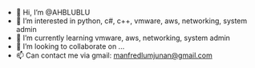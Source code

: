 - 👋 Hi, I’m @AHBLUBLU
- 👀 I’m interested in python, c#, c++, vmware, aws, networking, system admin
- 🌱 I’m currently learning vmware, aws, networking, system admin
- 💞️ I’m looking to collaborate on ...
- 📫 Can contact me via gmail: manfredlumjunan@gmail.com

<!---
AHBLUBLU/AHBLUBLU is a ✨ special ✨ repository because its `README.md` (this file) appears on your GitHub profile.
You can click the Preview link to take a look at your changes.
--->
